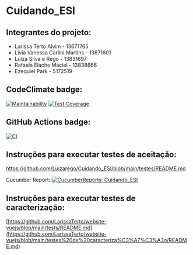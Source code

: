 # Cuidando_ESI 

## Integrantes do projeto:
- Larissa Terto Alvim -	13671765
- Livia Vanessa Carlini Martins -	13671601
- Luiza Silva e Rego - 13831697
- Rafaela Elache Maciel -	13838666
- Ezequiel Park - 5172519

## CodeClimate badge: 
[![Maintainability](https://api.codeclimate.com/v1/badges/bbe2736330a7c06d6c66/maintainability)](https://codeclimate.com/github/LarissaTerto/website-vuejs/maintainability) 
[![Test Coverage](https://api.codeclimate.com/v1/badges/bbe2736330a7c06d6c66/test_coverage)](https://codeclimate.com/github/LarissaTerto/website-vuejs/test_coverage)

## GitHub Actions badge: 
[![CI](https://github.com/LarissaTerto/website-vuejs/actions/workflows/main.yml/badge.svg)](https://github.com/LarissaTerto/website-vuejs/actions/workflows/main.yml)

## Instruções para executar testes de aceitação: 
https://github.com/Luizarego/Cuidando_ESI/blob/main/testes/README.md

Cucumber Report: [![CucumberReports: Cuidando_ESI](https://messages.cucumber.io/api/report-collections/6c7f5ec5-0af7-4b48-9e7f-af2df7da4b48/badge)](https://reports.cucumber.io/report-collections/6c7f5ec5-0af7-4b48-9e7f-af2df7da4b48)

## Instruções para executar testes de caracterização: 
[https://github.com/LarissaTerto/website-vuejs/blob/main/tests/README.md](https://github.com/LarissaTerto/website-vuejs/blob/main/testes%20de%20caracteriza%C3%A7%C3%A3o/README.md)
